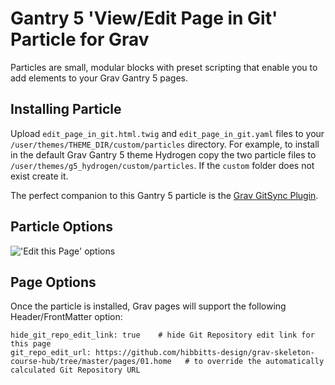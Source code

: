 # Gantry 5 'View/Edit Page in Git' Particle for Grav

Particles are small, modular blocks with preset scripting that enable you to add elements to your Grav Gantry 5 pages.

## Installing Particle

Upload `edit_page_in_git.html.twig` and `edit_page_in_git.yaml` files to your `/user/themes/THEME_DIR/custom/particles` directory. For example, to install in the default Grav Gantry 5 theme Hydrogen copy the two particle files to `/user/themes/g5_hydrogen/custom/particles`. If the `custom` folder does not exist create it.

The perfect companion to this Gantry 5 particle is the [Grav GitSync Plugin](http://www.hibbittsdesign.org/blog/posts/2016-12-22-touchdown-seamless-2-way-syncing-arrives-for-grav).

## Particle Options
!['Edit this Page' options](https://github.com/hibbitts-design/grav-gantry5-particle-edit-page-in-git/blob/master/edit-this-page-options.png?raw=true)

## Page Options
Once the particle is installed, Grav pages will support the following Header/FrontMatter option:

```
hide_git_repo_edit_link: true    # hide Git Repository edit link for this page  
git_repo_edit_url: https://github.com/hibbitts-design/grav-skeleton-course-hub/tree/master/pages/01.home   # to override the automatically calculated Git Repository URL
```
